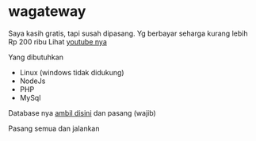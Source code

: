 # wagateway

Saya kasih gratis, tapi susah dipasang.
Yg berbayar seharga kurang lebih Rp 200 ribu
Lihat [youtube nya](https://youtube.com/channel/UC7AE19qSUMlMDnMfCHWIwbA)

Yang dibutuhkan
- Linux (windows tidak didukung)
- NodeJs
- PHP
- MySql

Database nya [ambil disini](https://github.com/frmdeveloper/wagateway/blob/database/wa.sql) dan pasang (wajib)

Pasang semua dan jalankan
